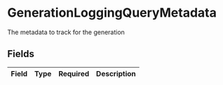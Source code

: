 # GenerationLoggingQueryMetadata

The metadata to track for the generation


## Fields

| Field       | Type        | Required    | Description |
| ----------- | ----------- | ----------- | ----------- |